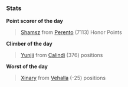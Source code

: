 

### Stats

**Point scorer of the day**
>[Shamsz](/#/character/Perento/250637) from [Perento](/#/ranking/Perento)  (7113) Honor Points


**Climber of the day**
>[Yunjii](/#/character/Calindi/93474) from [Calindi](/#/ranking/Calindi)  (376) positions


**Worst of the day**
>[Xinary](/#/character/Vehalla/350628) from [Vehalla](/#/ranking/Vehalla)  (-25) positions


